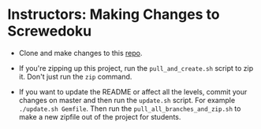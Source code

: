 # Instructors: Making Changes to Screwedoku

+ Clone and make changes to this [repo][repo].

+ If you're zipping up this project, run the `pull_and_create.sh` script to zip it.  Don't just run the `zip` command.

+ If you want to update the README or affect all the levels, commit your changes on master and then run the `update.sh` script.  For example `./update.sh Gemfile`. Then run the `pull_all_branches_and_zip.sh` to make a new zipfile out of the project for students.

[repo]:https://github.com/appacademy/screwedoku

